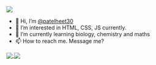 <img src="https://img.shields.io/twitter/follow/patelheet30?label=Follow%20me%20on%20Twitter&style=social" />

- 👋 Hi, I’m [@patelheet30](https://github.com/patelheet30")
- 👀 I’m interested in HTML, CSS, JS currently.
- 🌱 I’m currently learning biology, chemistry and maths
- 📫 How to reach me. Message me?

<!---
patelheet30/patelheet30 is a ✨ special ✨ repository because its `README.md` (this file) appears on your GitHub profile.
You can click the Preview link to take a look at your changes.
--->

<a href="https://github.com/patelheet30/github-readme-stats">
  <img  align ="center" src="https://github-readme-stats-flame-six.vercel.app/api?username=patelheet30&show_icons=true&theme=dark&count_private=true&line_height=20">
</a>
<a href="https://github.com/patelheet30/github-readme-stats">
  <img align="center" src="https://github-readme-stats-flame-six.vercel.app/api/top-langs/?username=patelheet30&langs_count=8&layout=compact">
</a>
